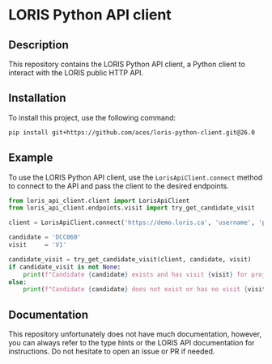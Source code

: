# LORIS Python API client

## Description

This repository contains the LORIS Python API client, a Python client to interact with the LORIS public HTTP API.

## Installation

To install this project, use the following command:

```sh
pip install git+https://github.com/aces/loris-python-client.git@26.0
```

## Example

To use the LORIS Python API client, use the `LorisApiClient.connect` method to connect to the API and pass the client to the desired endpoints.

```py
from loris_api_client.client import LorisApiClient
from loris_api_client.endpoints.visit import try_get_candidate_visit

client = LorisApiClient.connect('https://demo.loris.ca', 'username', 'password')

candidate = 'DCC060'
visit     = 'V1'

candidate_visit = try_get_candidate_visit(client, candidate, visit)
if candidate_visit is not None:
    print(f"Candidate {candidate} exists and has visit {visit} for project {visit.meta.project}.")
else:
    print(f"Candidate {candidate} does not exist or has no visit {visit}.")
```

## Documentation

This repository unfortunately does not have much documentation, however, you can always refer to the type hints or the LORIS API documentation for instructions. Do not hesitate to open an issue or PR if needed.

